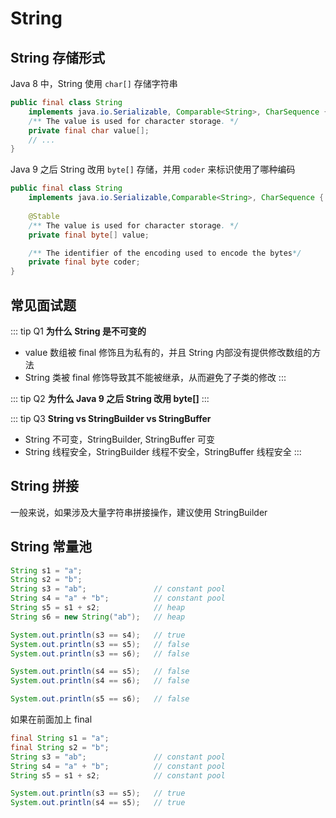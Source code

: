# String

## String 存储形式

Java 8 中，String 使用 `char[]` 存储字符串
```java
public final class String 
    implements java.io.Serializable, Comparable<String>, CharSequence {
    /** The value is used for character storage. */
    private final char value[];
    // ...
}
```
Java 9 之后 String 改用 `byte[]` 存储，并用 `coder` 来标识使用了哪种编码
```java
public final class String 
    implements java.io.Serializable,Comparable<String>, CharSequence {
    
    @Stable
    /** The value is used for character storage. */
    private final byte[] value;

    /** The identifier of the encoding used to encode the bytes*/
    private final byte coder;
}
```
## 常见面试题
::: tip Q1
**为什么 String 是不可变的**
- value 数组被 final 修饰且为私有的，并且 String 内部没有提供修改数组的方法
- String 类被 final 修饰导致其不能被继承，从而避免了子类的修改
:::

::: tip Q2
**为什么 Java 9 之后 String 改用 byte[]**
:::

::: tip Q3
**String vs StringBuilder vs StringBuffer**
- String 不可变，StringBuilder, StringBuffer 可变
- String 线程安全，StringBuilder 线程不安全，StringBuffer 线程安全
:::

## String 拼接

一般来说，如果涉及大量字符串拼接操作，建议使用 StringBuilder


## String 常量池
```java
String s1 = "a";
String s2 = "b"; 	
String s3 = "ab";               // constant pool    
String s4 = "a" + "b";          // constant pool
String s5 = s1 + s2;            // heap
String s6 = new String("ab"); 	// heap

System.out.println(s3 == s4);   // true
System.out.println(s3 == s5);   // false
System.out.println(s3 == s6);   // false

System.out.println(s4 == s5);   // false
System.out.println(s4 == s6);   // false

System.out.println(s5 == s6);   // false
```
如果在前面加上 final
```java
final String s1 = "a";
final String s2 = "b"; 	
String s3 = "ab";               // constant pool    
String s4 = "a" + "b";          // constant pool
String s5 = s1 + s2;            // constant pool

System.out.println(s3 == s5);   // true
System.out.println(s4 == s5);   // true
```